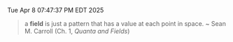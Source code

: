 
Tue Apr  8 07:47:37 PM EDT 2025
> a **field** is just a pattern that has a value at each point in space.
    ~ Sean M. Carroll (Ch. 1, _Quanta and Fields_)

